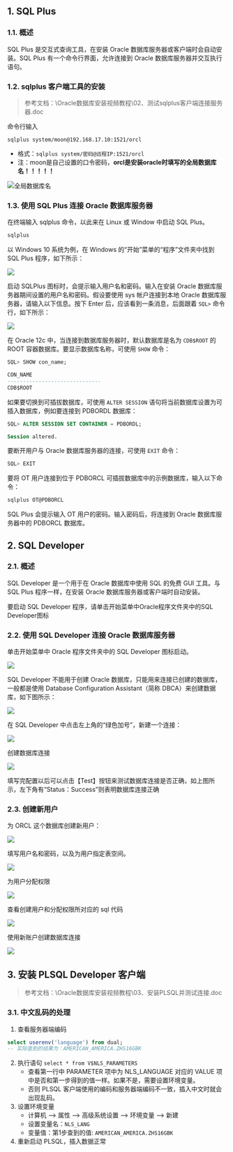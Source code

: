## 1. SQL Plus

### 1.1. 概述

SQL Plus 是交互式查询工具，在安装 Oracle 数据库服务器或客户端时会自动安装。SQL Plus 有一个命令行界面，允许连接到 Oracle 数据库服务器并交互执行语句。

### 1.2. sqlplus 客户端工具的安装

> 参考文档：\Oracle数据库安装视频教程\02、测试sqlplus客户端连接服务器.doc

命令行输入

```shell
sqlplus system/moon@192.168.17.10:1521/orcl
```

- 格式：`sqlplus system/密码@远程IP:1521/orcl`
- 注：moon是自己设置的口令密码，**orcl是安装oracle时填写的全局数据库名！！！！！**

![全局数据库名](images/20190423103526915_19243.jpg)

### 1.3. 使用 SQL Plus 连接 Oracle 数据库服务器

在终端输入 sqlplus 命令，以此来在 Linux 或 Window 中启动 SQL Plus。

```bash
sqlplus
```

以 Windows 10 系统为例，在 Windows 的“开始”菜单的“程序”文件夹中找到 SQL Plus 程序，如下所示：

![](images/542490722240344.png)

启动 SQLPlus 图标时，会提示输入用户名和密码。输入在安装 Oracle 数据库服务器期间设置的用户名和密码。假设要使用 sys 帐户连接到本地 Oracle 数据库服务器，请输入以下信息。按下 Enter 后，应该看到一条消息，后面跟着 `SQL>` 命令行，如下所示：

![](images/117801322246637.png)

在 Oracle 12c 中，当连接到数据库服务器时，默认数据库是名为 `CDB$ROOT` 的 ROOT 容器数据库。要显示数据库名称，可使用 `SHOW` 命令：

```sql
SQL> SHOW con_name;

CON_NAME
------------------------------
CDB$ROOT
```

如果要切换到可插拔数据库，可使用 `ALTER SESSION` 语句将当前数据库设置为可插入数据库，例如要连接到 PDBORDL 数据库：

```sql
SQL> ALTER SESSION SET CONTAINER = PDBORDL;

Session altered.
```

要断开用户与 Oracle 数据库服务器的连接，可使用 `EXIT` 命令：

```sql
SQL> EXIT
```

要将 OT 用户连接到位于 PDBORCL 可插拔数据库中的示例数据库，输入以下命令：

```sql
sqlplus OT@PDBORCL
```

SQL Plus 会提示输入 OT 用户的密码。输入密码后，将连接到 Oracle 数据库服务器中的 PDBORCL 数据库。

## 2. SQL Developer

### 2.1. 概述

SQL Developer 是一个用于在 Oracle 数据库中使用 SQL 的免费 GUI 工具。与 SQL Plus 程序一样，在安装 Oracle 数据库服务器或客户端时自动安装。

要启动 SQL Developer 程序，请单击开始菜单中Oracle程序文件夹中的SQL Developer图标

### 2.2. 使用 SQL Developer 连接 Oracle 数据库服务器

单击开始菜单中 Oracle 程序文件夹中的 SQL Developer 图标启动。

![](images/153832622266803.jpg)

SQL Developer 不能用于创建 Oracle 数据库，只能用来连接已创建的数据库，一般都是使用 Database Configuration Assistant（简称 DBCA）来创建数据库，如下图所示：

![](images/260502722259472.png)

在 SQL Developer 中点击左上角的“绿色加号”，新建一个连接：

![](images/182042822256027.png)

创建数据库连接

![](images/349302822251781.png)

填写完配置以后可以点击【Test】按钮来测试数据库连接是否正确，如上图所示，左下角有“Status：Success”则表明数据库连接正确

### 2.3. 创建新用户

为 ORCL 这个数据库创建新用户：

![](images/407783022267265.png)

填写用户名和密码，以及为用户指定表空间。

![](images/44293122264767.png)

为用户分配权限

![](images/185703122246008.png)

查看创建用户和分配权限所对应的 sql 代码

![](images/338163122268448.png)

使用新账户创建数据库连接

![](images/184043222263584.png)

## 3. 安装 PLSQL Developer 客户端

> 参考文档：\Oracle数据库安装视频教程\03、安装PLSQL并测试连接.doc

### 3.1. 中文乱码的处理

1. 查看服务器端编码

```sql
select userenv('language') from dual;
-- 实际查到的结果为：AMERICAN_AMERICA.ZHS16GBK
```

2. 执行语句 `select * from V$NLS_PARAMETERS`
    - 查看第一行中 PARAMETER 项中为 NLS_LANGUAGE 对应的 VALUE 项中是否和第一步得到的值一样。如果不是，需要设置环境变量。
    - 否则 PLSQL 客户端使用的编码和服务器端编码不一致，插入中文时就会出现乱码。
3. 设置环境变量
    - 计算机 --> 属性 --> 高级系统设置 --> 环境变量 --> 新建
    - 设置变量名：`NLS_LANG`
    - 变量值：第1步查到的值: `AMERICAN_AMERICA.ZHS16GBK`
4. 重新启动 PLSQL，插入数据正常
